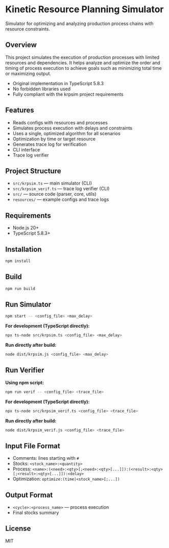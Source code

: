 # Kinetic Resource Planning Simulator

Simulator for optimizing and analyzing production process chains with resource constraints.

## Overview

This project simulates the execution of production processes with limited resources and dependencies. It helps analyze and optimize the order and timing of process execution to achieve goals such as minimizing total time or maximizing output.

- Original implementation in TypeScript 5.8.3
- No forbidden libraries used
- Fully compliant with the krpsim project requirements

## Features

- Reads configs with resources and processes
- Simulates process execution with delays and constraints
- Uses a single, optimized algorithm for all scenarios
- Optimization by time or target resource
- Generates trace log for verification
- CLI interface
- Trace log verifier

## Project Structure

- `src/krpsim.ts` — main simulator (CLI)
- `src/krpsim_verif.ts` — trace log verifier (CLI)
- `src/` — source code (parser, core, utils)
- `resources/` — example configs and trace logs

## Requirements

- Node.js 20+
- TypeScript 5.8.3+

## Installation

```sh
npm install
```

## Build

```sh
npm run build
```

## Run Simulator

```sh
npm start -- <config_file> <max_delay>
```

**For development (TypeScript directly):**

```sh
npx ts-node src/krpsim.ts <config_file> <max_delay>
```

**Run directly after build:**

```sh
node dist/krpsim.js <config_file> <max_delay>
```

## Run Verifier

**Using npm script:**

```sh
npm run verif -- <config_file> <trace_file>
```

**For development (TypeScript directly):**

```sh
npx ts-node src/krpsim_verif.ts <config_file> <trace_file>
```

**Run directly after build:**

```sh
node dist/krpsim_verif.js <config_file> <trace_file>
```

## Input File Format

- Comments: lines starting with `#`
- Stocks: `<stock_name>:<quantity>`
- Process: `<name>:(<need>:<qty>[;<need>:<qty>[...]]):(<result>:<qty>[;<result>:<qty>[...]]):<delay>`
- Optimization: `optimize:(time|<stock_name>[;...])`

## Output Format

- `<cycle>:<process_name>` — process execution
- Final stocks summary

## License

MIT
